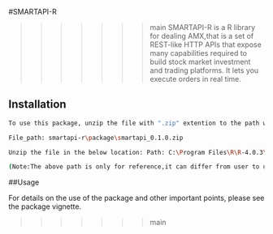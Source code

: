 
#SMARTAPI-R
>>>>>>> main
SMARTAPI-R is a R library for dealing AMX,that is a set of REST-like HTTP APIs that expose many capabilities required to build stock market investment and trading platforms. It lets you execute orders in real time.

## Installation

```bash
To use this package, unzip the file with ".zip" extention to the path where R libraries are installed. 

File_path: smartapi-r\package\smartapi_0.1.0.zip

Unzip the file in the below location: Path: C:\Program Files\R\R-4.0.3\library 

(Note:The above path is only for reference,it can differ from user to user)
```


##Usage

For details on the use of the package and other important points, please see the package vignette.
>>>>>>> main

